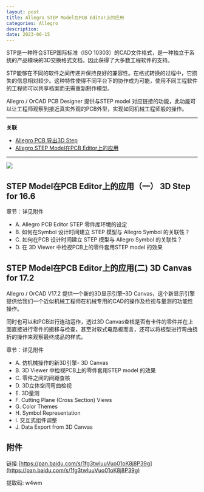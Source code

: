 ```yaml
---
layout: post
title: Allegro STEP Model在PCB Editor上的应用
categories: Allegro
description: 
date: 2023-06-15
---
```


STP是一种符合STEP国际标准（ISO 10303）的CAD文件格式，是一种独立于系统的产品模块的3D交换格式文档，因此获得了大多数工程软件的支持。

STP能够在不同的软件之间传递并保持良好的兼容性。在格式转换的过程中，它损失的信息相对较少。这种特性使得不同平台下的协作成为可能，使用不同工程软件的工程师可以共享档案而无需重新制作模型。

Allegro / OrCAD PCB Designer 提供与STEP model 对应链接的功能，此功能可以让工程师观察到接近真实外观的PCB外型，实现如同机械工程师般的操作。


* * *

**关联**

* [Allegro PCB 导出3D Step](https://tiny-yhw.github.io//2023/06/15/cadence-allegro-pcb-3d-step/)
* [Allegro STEP Model在PCB Editor上的应用](https://tiny-yhw.github.io//2023/06/15/cadence-allegro-step-model/)

* * *


![](https://a1024.synology.me/images/blog/2022/STEP%20Model%E5%9C%A8PCB%20Editor%E4%B8%8A%E7%9A%84%E5%BA%94%E7%94%A8.jpg)




STEP Model在PCB Editor上的应用（一） 3D Step for 16.6
-------------------------

章节：详见附件

*   A. Allegro PCB Editor STEP 零件库环境的设定
*   B. 如何在Symbol 设计时间建立 STEP 模型与 Allegro Symbol 的关联性？
*   C. 如何在PCB 设计时间建立 STEP 模型与 Allegro Symbol 的关联性？
*   D. 在 3D Viewer 中检视PCB上的零件套用STEP model 的效果

STEP Model在PCB Editor上的应用(二) 3D Canvas for 17.2
--------------------------------------

Allegro / OrCAD V17.2 提供一个新的3D显示引擎–3D Canvas，这个新显示引擎提供给我们一个近似机械工程师在机械专用的CAD的操作及检视与量测的功能性操作。

同时也可以和PCB进行连动运作，透过3D Canvas查核是否有卡件的零件并在上面直接进行零件的搬移与检查，甚至对软式电路板而言，还可以将板型进行弯曲挠折的操作来观察最终成品的样式。

章节：详见附件

*   A. 仿机械操作的新3D引擎- 3D Canvas
*   B. 3D Viewer 中检视PCB上的零件套用STEP model 的效果
*   C. 零件之间的间距查核
*   D. 3D立体空间弯曲检视
*   E. 3D量测
*   F. Cutting Plane (Cross Section) Views
*   G. Color Themes
*   H. Symbol Representation
*   I. 交互式组件调整
*   J. Data Export from 3D Canvas

附件
--

链接:[https://pan.baidu.com/s/1fg3twluuVuo01oK8j8P39g](https://pan.baidu.com/s/1fg3twluuVuo01oK8j8P39g)

提取码: w4wm
